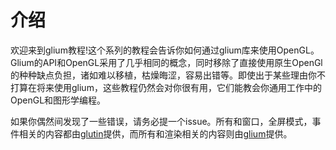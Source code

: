 # 介绍

欢迎来到glium教程!这个系列的教程会告诉你如何通过glium库来使用OpenGL。Glium的API和OpenGL采用了几乎相同的概念，同时移除了直接使用原生OpenGl的种种缺点负担，诸如难以移植，枯燥晦涩，容易出错等。即使出于某些理由你不打算在将来使用glium，这些教程仍然会对你很有用，它们能教会你通用工作中的OpenGL和图形学编程。

如果你偶然间发现了一些错误，请务必提一个issue。所有和窗口，全屏模式，事件相关的内容都由[glutin](https://github.com/tomaka/glutin/issues)提供，而所有和渲染相关的内容则由[glium](https://github.com/glium/glium/issues)提供。